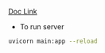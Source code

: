 [Doc Link](https://fastapi.tiangolo.com/tutorial/path-params/)

- To run server
```bash
uvicorn main:app --reload
```